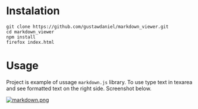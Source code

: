 # Instalation

```
git clone https://github.com/gustawdaniel/markdown_viewer.git
cd markdown_viewer
npm install
firefox index.html
```

# Usage

Project is example of ussage `markdown.js` library. To use type text in texarea and see formatted
text on the right side. Screenshot below.

[![markdown.png](http://s4.postimg.org/rtot42hr1/markdown.png)](http://postimg.org/image/xumi154d5/)
